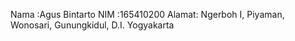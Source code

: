 Nama  :Agus Bintarto
NIM   :165410200
Alamat: Ngerboh I, Piyaman, Wonosari, Gunungkidul, D.I. Yogyakarta
